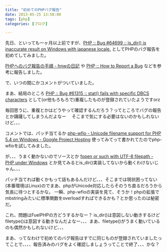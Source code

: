 ```yaml
---
title: "初めてのPHPバグ報告"
date: 2013-05-25 13:58:00
tags: [php]
categories: [ブログ]

---
```


先日、といっても一ヶ月以上前ですが、[PHP :: Bug #64699 :: is_dir() is inaccurate result on Windows with japanese locale.][1] としてPHPのバグ報告を初めてしてみました。

 [1]: https://bugs.php.net/bug.php?id=64699

[PHPへのバグ報告の手順 - hnwの日記][2] や [PHP :: How to Report a Bug][3] などを参考に報告しました。

 [2]: http://d.hatena.ne.jp/hnw/20081022
 [3]: https://bugs.php.net/how-to-report.php

で、いつの間にかコメントがついていました。

まあ、結局のところ [PHP :: Bug #61315 :: stat() fails with specific DBCS characters][4] として(or他もろもろで)重複したものが登録されていたようですorz

 [4]: https://bugs.php.net/bug.php?id=61315

毎回思うに、重複とかはどうやって確認するんだろう？ってところでバグの報告とか躊躇してしまうんだよなー　 そこまで気にする必要はないのかもしれないけど、、、

コメントでは、パッチ当てるか [php-wfio - Unicode filename support for PHP 5.4 on Windows - Google Project Hosting][5] 使ってみてって書かれてたのでphp-wfioを試してみました。

 [5]: https://github.com/kenjiuno/php-wfio

が、、、うまく動かないのでソースとか [fopen or such with UTF-8 filepath - PHP under Windows][6] とか見てみるとis_dir()実装してないから動くわけないじゃん、、、

 [6]: http://comments.gmane.org/gmane.comp.php.windows/18001

パッチ当てれば動くかもって話もあるんだけど、、、そこまでは現状困ってない(本番環境はLinux)のでまあ、phpがUnicode対応したらそのうち直るだろうから気長に待つとするかな。 一瞬、php-wfioの実装を見て、そうか！phpの拡張でmbstringみたいに標準関数をoverloadすればできるかも？とか思ったのは秘密だ。

これ、問題はFuelPHPの方どうするかなー？ is_dir()は意図しない動きするけどfiletype()は意図する動きなんだよなー、、、まあ、filetype()がうまく動いているのも偶然かもしれないけど、、、

まあ、ってなわけで初めてのバグ報告はすでに同じものが登録されていましたってことで、、、、報告済みのバグをよく確認しましょうってことで終了、、、かな？
